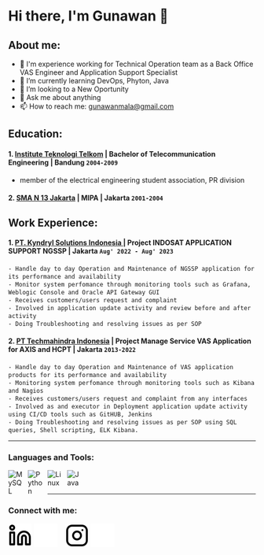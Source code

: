 # Hi there, I'm Gunawan 👋
## About me:
- 🔭 I'm experience working for Technical Operation team as a Back Office VAS Engineer and Application Support Specialist 
- 🌱 I’m currently learning DevOps, Phyton, Java
- 👯 I’m looking to a New Oportunity
- 💬 Ask me about anything
- 📫 How to reach me: gunawanmala@gmail.com

## Education:

#### 1. [Institute Teknologi Telkom](https://telkomuniversity.ac.id/) | Bachelor of Telecommunication Engineering | Bandung `2004-2009`
   - member of the electrical engineering student association, PR division

#### 2. [SMA N 13 Jakarta](http://www.sman13jkt.sch.id/) | MIPA | Jakarta `2001-2004`

## Work Experience:
#### 1. [PT. Kyndryl Solutions Indonesia ](https://www.kyndryl.com/us/en) | Project INDOSAT APPLICATION SUPPORT NGSSP | Jakarta `Aug' 2022 - Aug' 2023`
    - Handle day to day Operation and Maintenance of NGSSP application for its performance and availability
    - Monitor system perfomance through monitoring tools such as Grafana, Weblogic Console and Oracle API Gateway GUI
    - Receives customers/users request and complaint
    - Involved in application update activity and review before and after activity
    - Doing Troubleshooting and resolving issues as per SOP
    
#### 2. [PT Techmahindra Indonesia](https://www.techmahindra.com/en-in/locations/asia/) | Project Manage Service VAS Application for AXIS and HCPT | Jakarta `2013-2022`
    - Handle day to day Operation and Maintenance of VAS application products for its performance and availability
    - Monitoring system perfomance through monitoring tools such as Kibana and Nagios
    - Receives customers/users request and complaint from any interfaces
    - Involved as and executor in Deployment application update activity using CI/CD tools such as GitHUB, Jenkins
    - Doing Troubleshooting and resolving issues as per SOP using SQL queries, Shell scripting, ELK Kibana.
---

### Languages and Tools:

[<img align="left" alt="MySQL" width="30px" src="https://cdn.jsdelivr.net/gh/devicons/devicon/icons/mysql/mysql-original.svg" style="padding-right:10px;" />][webdev]
[<img align="left" alt="Python" width="30px" src="https://upload.wikimedia.org/wikipedia/commons/thumb/c/c3/Python-logo-notext.svg/110px-Python-logo-notext.svg.png?20100317150552" style="padding-right:10px;" />][webdev]
[<img align="left" alt="Linux" width="30px" src="https://upload.wikimedia.org/wikipedia/commons/thumb/3/35/Tux.svg/120px-Tux.svg.png" style="padding-right:10px;" />][webdev]
[<img align="left" alt="Java" width="30px" src="https://upload.wikimedia.org/wikipedia/id/thumb/2/2e/Java_Logo.svg/100px-Java_Logo.svg.png" style="padding-right:10px;" />][webdev]

<br />
<br />

---
### Connect with me:

[![website](./img/linkedin-light.svg)](https://www.linkedin.com/in/gunawan-gunawan-5937a630/#gh-light-mode-only)
[![website](./img/linkedin-dark.svg)](https://www.linkedin.com/in/gunawan-gunawan-5937a630/#gh-dark-mode-only)
&nbsp;&nbsp;
[![website](./img/instagram-light.svg)](https://www.instagram.com/gunawangula/#gh-light-mode-only)
[![website](./img/instagram-dark.svg)](https://www.instagram.com/gunawangula/#gh-dark-mode-only)



[webdev]: https://github.com/gunawanmala/gunawanmala
